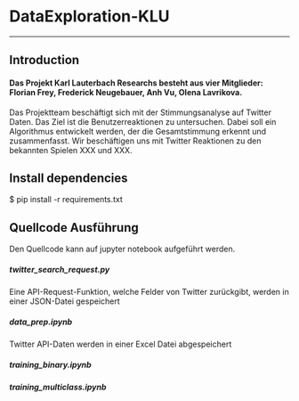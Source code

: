 # DataExploration-KLU
***
## Introduction
#### Das Projekt Karl Lauterbach Researchs besteht aus vier Mitglieder: Florian Frey, Frederick Neugebauer, Anh Vu, Olena Lavrikova.<br/>
Das Projektteam beschäftigt sich mit der Stimmungsanalyse auf Twitter Daten. Das Ziel ist die Benutzerreaktionen zu untersuchen. 
Dabei soll ein Algorithmus entwickelt werden, der die Gesamtstimmung erkennt und zusammenfasst. Wir beschäftigen uns mit Twitter Reaktionen zu den bekannten Spielen XXX und XXX.  

## Install dependencies

$ pip install -r requirements.txt


## Quellcode Ausführung

Den Quellcode kann auf jupyter notebook aufgeführt werden.

##### twitter_search_request.py <br/>
Eine API-Request-Funktion, welche Felder von Twitter zurückgibt, werden in einer JSON-Datei gespeichert

##### data_prep.ipynb <br/>
Twitter API-Daten werden in einer Excel Datei abgespeichert <br/>

##### training_binary.ipynb <br/>

##### training_multiclass.ipynb <br/>

